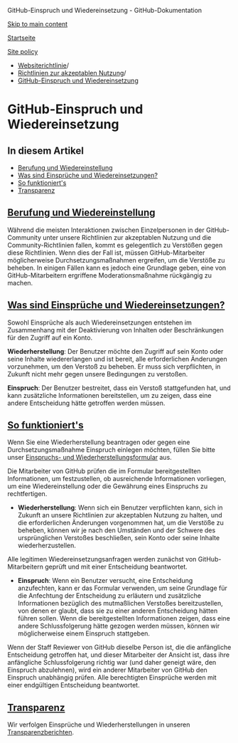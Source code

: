 GitHub-Einspruch und Wiedereinsetzung - GitHub-Dokumentation

[Skip to main content](#main-content)

[Startseite](/de)

[Site policy](/de/site-policy)

* [Websiterichtlinie](/de/site-policy)/
* [Richtlinien zur akzeptablen Nutzung](/de/site-policy/acceptable-use-policies)/
* [GitHub-Einspruch und Wiedereinsetzung](/de/site-policy/acceptable-use-policies/github-appeal-and-reinstatement)

GitHub-Einspruch und Wiedereinsetzung
==========

In diesem Artikel
----------

* [Berufung und Wiedereinstellung](#appeal-and-reinstatement)
* [Was sind Einsprüche und Wiedereinsetzungen?](#what-are-appeals-and-reinstatements)
* [So funktioniert's](#so-funktionierts)
* [Transparenz](#reinstatements)

[Berufung und Wiedereinstellung](#appeal-and-reinstatement)
----------

Während die meisten Interaktionen zwischen Einzelpersonen in der GitHub-Community unter unsere Richtlinien zur akzeptablen Nutzung und die Community-Richtlinien fallen, kommt es gelegentlich zu Verstößen gegen diese Richtlinien. Wenn dies der Fall ist, müssen GitHub-Mitarbeiter möglicherweise Durchsetzungsmaßnahmen ergreifen, um die Verstöße zu beheben. In einigen Fällen kann es jedoch eine Grundlage geben, eine von GitHub-Mitarbeitern ergriffene Moderationsmaßnahme rückgängig zu machen.

[Was sind Einsprüche und Wiedereinsetzungen?](#what-are-appeals-and-reinstatements)
----------

Sowohl Einsprüche als auch Wiedereinsetzungen entstehen im Zusammenhang mit der Deaktivierung von Inhalten oder Beschränkungen für den Zugriff auf ein Konto.

**Wiederherstellung**: Der Benutzer möchte den Zugriff auf sein Konto oder seine Inhalte wiedererlangen und ist bereit, alle erforderlichen Änderungen vorzunehmen, um den Verstoß zu beheben. Er muss sich verpflichten, in Zukunft nicht mehr gegen unsere Bedingungen zu verstoßen.

**Einspruch**: Der Benutzer bestreitet, dass ein Verstoß stattgefunden hat, und kann zusätzliche Informationen bereitstellen, um zu zeigen, dass eine andere Entscheidung hätte getroffen werden müssen.

[So funktioniert's](#so-funktionierts)
----------

Wenn Sie eine Wiederherstellung beantragen oder gegen eine Durchsetzungsmaßnahme Einspruch einlegen möchten, füllen Sie bitte unser [Einspruchs- und Wiederherstellungsformular](https://support.github.com/contact/reinstatement) aus.

Die Mitarbeiter von GitHub prüfen die im Formular bereitgestellten Informationen, um festzustellen, ob ausreichende Informationen vorliegen, um eine Wiedereinstellung oder die Gewährung eines Einspruchs zu rechtfertigen.

* **Wiederherstellung**: Wenn sich ein Benutzer verpflichten kann, sich in Zukunft an unsere Richtlinien zur akzeptablen Nutzung zu halten, und die erforderlichen Änderungen vorgenommen hat, um die Verstöße zu beheben, können wir je nach den Umständen und der Schwere des ursprünglichen Verstoßes beschließen, sein Konto oder seine Inhalte wiederherzustellen.

Alle legitimen Wiedereinsetzungsanfragen werden zunächst von GitHub-Mitarbeitern geprüft und mit einer Entscheidung beantwortet.

* **Einspruch**: Wenn ein Benutzer versucht, eine Entscheidung anzufechten, kann er das Formular verwenden, um seine Grundlage für die Anfechtung der Entscheidung zu erläutern und zusätzliche Informationen bezüglich des mutmaßlichen Verstoßes bereitzustellen, von denen er glaubt, dass sie zu einer anderen Entscheidung hätten führen sollen. Wenn die bereitgestellten Informationen zeigen, dass eine andere Schlussfolgerung hätte gezogen werden müssen, können wir möglicherweise einem Einspruch stattgeben.

Wenn der Staff Reviewer von GitHub dieselbe Person ist, die die anfängliche Entscheidung getroffen hat, und dieser Mitarbeiter der Ansicht ist, dass ihre anfängliche Schlussfolgerung richtig war (und daher geneigt wäre, den Einspruch abzulehnen), wird ein anderer Mitarbeiter von GitHub den Einspruch unabhängig prüfen. Alle berechtigten Einsprüche werden mit einer endgültigen Entscheidung beantwortet.

[Transparenz](#reinstatements)
----------

Wir verfolgen Einsprüche und Wiederherstellungen in unseren [Transparenzberichten](https://github.blog/2022-01-27-2021-transparency-report/#Appeals_and_other_reinstatements).
